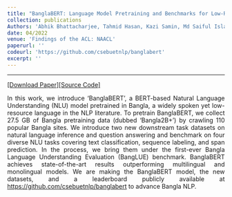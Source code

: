 ```yaml
---
title: "BanglaBERT: Language Model Pretraining and Benchmarks for Low-Resource Language Understanding Evaluation in Bangla"
collection: publications
Authors: 'Abhik Bhattacharjee, Tahmid Hasan, Kazi Samin, Md Saiful Islam, <b>Wasi Ahmad</b>, Anindya Iqbal, M. Sohel Rahman, and Rifat Shahriyar.'
date: 04/2022
venue: 'Findings of the ACL: NAACL'
paperurl: ''
codeurl: 'https://github.com/csebuetnlp/banglabert'
excerpt: ''
---
```

---
<a href='' target="_blank">[Download Paper]</a><a href='https://github.com/csebuetnlp/banglabert' target="_blank">[Source Code]</a>

<p align="justify">
In this work, we introduce &lsquo;BanglaBERT&rsquo;, a BERT-based Natural Language Understanding (NLU) model pretrained in Bangla, a widely spoken yet 
  low-resource language in the NLP literature. To pretrain BanglaBERT, we collect 27.5 GB of Bangla pretraining data (dubbed &lsquo;Bangla2B+&rsquo;) 
  by crawling 110 popular Bangla sites. We introduce two new downstream task datasets on natural language inference and question answering and benchmark 
  on four diverse NLU tasks covering text classification, sequence labeling, and span prediction. In the process, we bring them under the first-ever 
  Bangla Language Understanding Evaluation (BangLUE) benchmark. BanglaBERT achieves state-of-the-art results outperforming multilingual and monolingual 
  models. We are making the BanglaBERT model, the new datasets, and a leaderboard publicly available at 
  <a href='https://github.com/csebuetnlp/banglabert' target="_blank">https://github.com/csebuetnlp/banglabert</a> to advance Bangla NLP.
</p>
